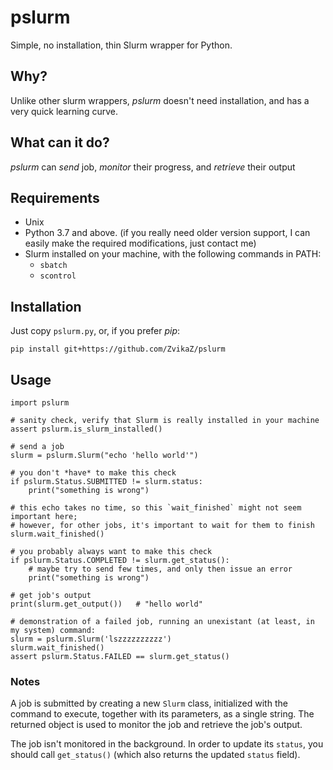 # pslurm
Simple, no installation, thin Slurm wrapper for Python.

## Why?
Unlike other slurm wrappers, *pslurm* doesn't need installation, and has a very quick learning curve.

## What can it do?
*pslurm* can *send* job, *monitor* their progress, and *retrieve* their output

## Requirements
- Unix
- Python 3.7 and above.
(if you really need older version support, I can easily make the required modifications, just contact me)
- Slurm installed on your machine, with the following commands in PATH:
    - `sbatch`
    - `scontrol`

## Installation

Just copy `pslurm.py`, or, if you prefer *pip*:

    pip install git+https://github.com/ZvikaZ/pslurm

## Usage

    import pslurm

    # sanity check, verify that Slurm is really installed in your machine
    assert pslurm.is_slurm_installed()
    
    # send a job
    slurm = pslurm.Slurm("echo 'hello world'")
    
    # you don't *have* to make this check
    if pslurm.Status.SUBMITTED != slurm.status:
        print("something is wrong")
    
    # this echo takes no time, so this `wait_finished` might not seem important here;
    # however, for other jobs, it's important to wait for them to finish
    slurm.wait_finished()
    
    # you probably always want to make this check
    if pslurm.Status.COMPLETED != slurm.get_status():
        # maybe try to send few times, and only then issue an error
        print("something is wrong")
    
    # get job's output
    print(slurm.get_output())   # "hello world"
    
    # demonstration of a failed job, running an unexistant (at least, in my system) command:
    slurm = pslurm.Slurm('lszzzzzzzzzz')
    slurm.wait_finished()
    assert pslurm.Status.FAILED == slurm.get_status()
    
### Notes

A job is submitted by creating a new `Slurm` class, initialized with the command to execute, together with its parameters, as a single string. The returned object is used to monitor the job and retrieve the job's output.

The job isn't monitored in the background. In order to update its `status`, you should call `get_status()` (which also returns the updated `status` field).


